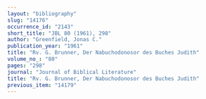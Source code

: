 ```yaml
---
layout: "bibliography"
slug: "14176"
occurrence_id: "2143"
short_title: "JBL 80 (1961), 298"
author: "Greenfield, Jonas C."
publication_year: "1961"
title: "Rv. G. Brunner, Der Nabuchodonosor des Buches Judith"
volume_no_: "80"
pages: "298"
journal: "Journal of Biblical Literature"
title: "Rv. G. Brunner, Der Nabuchodonosor des Buches Judith"
previous_item: "14179"
---
```

